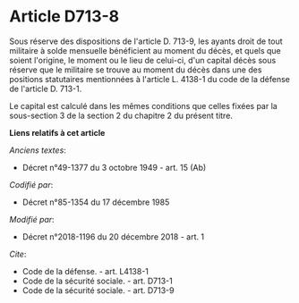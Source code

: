 # Article D713-8

Sous réserve des dispositions de l'article D. 713-9, les ayants droit de tout militaire à solde mensuelle bénéficient au
moment du décès, et quels que soient l'origine, le moment ou le lieu de celui-ci, d'un capital décès sous réserve que le
militaire se trouve au moment du décès dans une des positions statutaires mentionnées à l'article L. 4138-1 du code de la
défense de l'article D. 713-1. 

Le capital est calculé dans les mêmes conditions que celles fixées par la sous-section 3 de la section 2 du chapitre 2 du
présent titre.

**Liens relatifs à cet article**

_Anciens textes_:

  - Décret n°49-1377 du 3 octobre 1949 - art. 15 (Ab)

_Codifié par_:

  - Décret n°85-1354 du 17 décembre 1985

_Modifié par_:

  - Décret n°2018-1196 du 20 décembre 2018 - art. 1

_Cite_:

  - Code de la défense. - art. L4138-1
  - Code de la sécurité sociale. - art. D713-1
  - Code de la sécurité sociale. - art. D713-9

